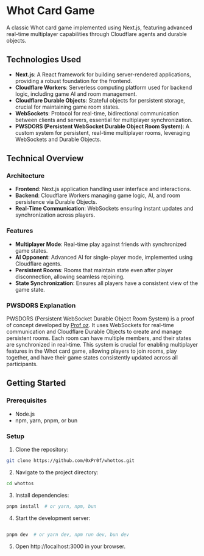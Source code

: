 # Whot Card Game

A classic Whot card game implemented using Next.js, featuring advanced real-time multiplayer capabilities through Cloudflare agents and durable objects.

## Technologies Used

- **Next.js**: A React framework for building server-rendered applications, providing a robust foundation for the frontend.
- **Cloudflare Workers**: Serverless computing platform used for backend logic, including game AI and room management.
- **Cloudflare Durable Objects**: Stateful objects for persistent storage, crucial for maintaining game room states.
- **WebSockets**: Protocol for real-time, bidirectional communication between clients and servers, essential for multiplayer synchronization.
- **PWSDORS (Persistent WebSocket Durable Object Room System)**: A custom system for persistent, real-time multiplayer rooms, leveraging WebSockets and Durable Objects.

## Technical Overview

### Architecture
- **Frontend**: Next.js application handling user interface and interactions.
- **Backend**: Cloudflare Workers managing game logic, AI, and room persistence via Durable Objects.
- **Real-Time Communication**: WebSockets ensuring instant updates and synchronization across players.

### Features
- **Multiplayer Mode**: Real-time play against friends with synchronized game states.
- **AI Opponent**: Advanced AI for single-player mode, implemented using Cloudflare agents.
- **Persistent Rooms**: Rooms that maintain state even after player disconnection, allowing seamless rejoining.
- **State Synchronization**: Ensures all players have a consistent view of the game state.

### PWSDORS Explanation
PWSDORS (Persistent WebSocket Durable Object Room System) is a proof of concept developed by [Prof oz](https://x.com/oziprof/status/1928960204827406596). It uses WebSockets for real-time communication and Cloudflare Durable Objects to create and manage persistent rooms. Each room can have multiple members, and their states are synchronized in real-time. This system is crucial for enabling multiplayer features in the Whot card game, allowing players to join rooms, play together, and have their game states consistently updated across all participants.

## Getting Started

### Prerequisites
- Node.js
- npm, yarn, pnpm, or bun

### Setup
1. Clone the repository:

```bash
git clone https://github.com/0xPr0f/whottos.git
```

2. Navigate to the project directory:

```bash
cd whottos
```

3. Install dependencies:

```bash
pnpm install  # or yarn, npm, bun
```

4. Start the development server:
```bash

pnpm dev  # or yarn dev, npm run dev, bun dev
```

5. Open http://localhost:3000 in your browser.

